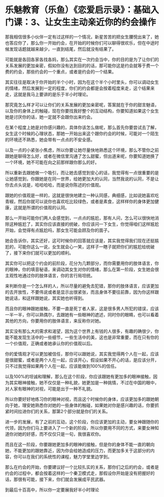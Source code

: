# 乐魅教育（乐鱼）《恋爱启示录》：基础入门课：3、让女生主动亲近你的约会操作

那我相信很多小伙伴一定有过这样的一个情况，新星苦苦的把女生腰悅出来了，她也答应你了，那么你一开始约会，在开始的时候你们可以聊得很欢乐，但在中途时候发现话题就越来越少，一直到结尾，然后就没有结果了。

可能就是各回各家各找各妈，那么其实在一次约会当中，你的目的是为了让你们的关系发展的更加亲密，假如你没有达到目的的话，那可能你这是约会就等于费一个费的约会，那些约会的一个重点，或者是约会的一个结果。

其实往往是取决于你开始的半个小时，因为在这个半个小时里头，你可以调动女生的情绪，然后发展到一定的程度，你们的约会都是会按着程度来走，这个结果来走，这就是我马上要讲的是乐于半小时理论。

那究竟怎么样才可以让你们的关系发展的更加亲密呢，答案就在于你的甜言魅语，以及你的身体上的触碰，现在你要找我好整个的互动结构，你要知道如果这个女生她是讨厌你的话，她一定就不会跟你出来约会。

在某个程度上她是对你感兴趣的，具体你该怎么做呢，那么首先你要尝试去了解，女生这个时候的心理状态，那她一开始出来这个跟你约会的时候，可能对一个陌生的环境还不熟悉，她会带有一点点的不安全感。

以及一点的小紧张小焦虑，所以你要让她尽量快地熟悉这个环境，那么不管你之前跟她是聊得怎么好，或者在微信里沟通了怎么甜蜜，但出道来呢，你要知道她换了一个环境，她不可能在向之前那样跟你那么的好。

所以重新去跟她做一个吸引，而让她去感觉到安心的话，我觉得有一点很重要的是让她感觉到，你跟她是在同一世界，给她更加大的认同，当然我说的认同，不是让你去点头说是，哈哈哈哈，而是说你陈述的价值观。

跟她的价值观是一样的，这就是很快地建立一种认同感，典细感，比如说她喜欢吃青椒，然后你就可以说你也喜欢吃比较绿色，或者是素食，这样样你的身体更加健康，这就是所谓的价值观的认同。

那么一开始可能你们两人会感觉到，一点点的尴尬，那有人问，怎么可以很快地消除这种尴尬了，其实你应该直接的统破，你应该问一下女生，你觉得咱们这样尴尬开始，会觉得有点尴尬吗，那女生可能会顾及你的面子。

她会告诉你，其实还好，这可时候你的回答就应该是，其实我觉得我们现在还挺尴尬的，可能你这么一说，女生就会心一笑，这样子一瞎子就把你们的尴尬给统破了，接下来你们就可以更加的顺利。

其实你可以把这个约会的前阶段，花分为几颗部分，而你需要用你的肢体语言，你的眼神，你的填音秘语，来调动其女生对你的情绪，那么在第一阶段，女生她会很主观性地通过你的肢体语言，你的言行局坦统。

来判断你是一个怎么样的人，所以尽量的避免去犯错，那你的肢体语言，应该更加的去开放性，不要伟说或者是显示出很紧张，而且身体不要往前靠，因为你这样跟她说话，和这样跟她说，其实她也听得到。

而且你的眼神跟她接触，不要一直是死丁者人家，这是很多男人所犯的错误，应该一半一半，你可以熟偶尔，去跟她有一些眼神的遮述，同时你的眼睛，也可以看着其他的方向，你要用你的肢体语言，来反称你对她。

其实没有那么大的需求和渴望，因为这个世界上有钱的人很多，有趣的确很少，你能不能发现生活中的一些细节，一些生活中的美，这也是非常重要，而在只有你的一个价值观，正确或者她承认你的价值观以后。

你的爱情观才可以更加被信任，那你可以跟她说，其实我觉得两个人在一起，应该是很甜蜜，或者是两个人在一起，应该开心，假设如果不开心的话，是应该分开，只不过我觉得如果两个人在一起，应该能做到100%的信任。

以及100%的坦诚和理解，那么在这个阶段，你应该跟她有更加多的眼神接触，因为其实眼神接触，她不仅仅是一种礼貌，她更加是一种挑情，不过在中国的眼中，对人家有眼神的对视，可能是出于一种不礼貌。

所以你要好好地练习你的眼神对视，而且这个时候你的身体，应该更加多的跟她朝向于她，理安她熟悉你对她的一些身体的触碰，如果她对你是感兴趣的话，你要抓紧时间拉进你们的关系，那第2个部分就是你们的关系。

进一步的发展，有了之前的互动，这个阶段，你应该更加的主动，要女神跟随你的代领，因为你们马上要进入了一个新的阶段，所以你要用不同的方式，来要女神知道你对她的好感，而不仅仅只是一句，我很喜欢你。

而且在这一阶段，你要跟她更加多的眼神的接触，但是你的身体不能一直的朝向她，不能更加的跟她靠近，因为你会给她造成的压力，而更加多关于这部分的内容，你可以在我们的系统性的课程，魅力学堂里边学到。

那么在约会的开始，你要建议好一个比较扎实的关系，那你们之后的约会，或者是约会的过程中，都会按着这样的一个秦卫模式走，那假设你开始是没有把握好的话，那很有可能，接下来，你们就会发展成平民武器。

到最后十百高中，所以你一定要展我好半小时理论
